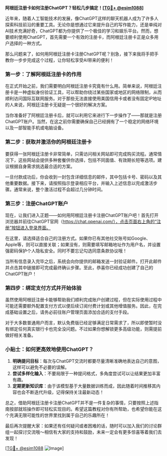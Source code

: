 **阿根廷注册卡如何注册ChatGPT？轻松几步搞定！[[TG💪+ @esim1088](https://t.me/s/esim1088)]**

近年来，随着人工智能技术的发展，像ChatGPT这样的聊天机器人成为了许多人探索科技前沿的重要工具。无论你是想通过它来提升自己的写作能力，还是单纯对AI技术充满好奇，ChatGPT都为你提供了一个极佳的学习和娱乐平台。然而，想要顺利使用ChatGPT，首先需要一个有效的注册卡，而阿根廷注册卡正是众多用户选择的一种方式。

那么问题来了，如何用阿根廷注册卡注册ChatGPT呢？别急，接下来我将手把手教你一步步完成这个过程，让你轻松享受AI带来的便利！

### 第一步：了解阿根廷注册卡的作用

在正式开始之前，我们需要明白阿根廷注册卡究竟有什么用。简单来说，阿根廷注册卡是一种虚拟身份验证工具，可以帮助你绕过某些国家或地区的网络限制，从而顺利访问国际互联网服务。对于那些无法直接使用美国信用卡或者没有固定IP地址的人来说，阿根廷注册卡无疑是一个很好的解决方案。

当你准备好了阿根廷注册卡后，就可以利用它来进行下一步操作了——那就是注册ChatGPT账户。当然，在这之前你需要确保自己已经拥有了一个稳定的网络环境以及一部智能手机或电脑设备。

### 第二步：获取并激活你的阿根廷注册卡

要获得一张阿根廷注册卡非常简单，只需访问相关网站即可完成购买流程。通常情况下，这些网站会提供多种套餐供你选择，包括不同面值、有效期长短等选项。建议根据自身需求挑选最合适的方案。

一旦付款成功后，你会收到一封包含详细信息的邮件，其中包括卡号、密码以及其他重要数据。接下来，请按照指示登录相应平台，并输入上述信息以完成激活步骤。通常来说，整个激活过程不会超过几分钟时间。

### 第三步：注册ChatGPT账户

现在，让我们进入正题——如何用阿根廷注册卡注册ChatGPT账户吧！首先打开浏览器并前往ChatGPT官网（https://chat.openai.com/），点击页面右上角的“注册”按钮进入登录界面。

在这里，请选择适合自己的注册方式。如果你已有其他社交账号如Google、Apple等，则可以直接关联；如果没有，则需要填写邮箱地址作为用户名，并设置强密码保护个人隐私安全。同时不要忘记勾选同意条款协议哦！

当所有信息录入完毕之后，系统会向你提供的邮箱发送一封验证邮件。打开此邮件并点击其中链接即可完成最终确认步骤。至此，恭喜你已经成功创建了自己的ChatGPT账户！

### 第四步：绑定支付方式并开始体验

虽然使用阿根廷注册卡能够帮助我们顺利完成账户创建过程，但在实际使用过程中可能还需要额外配置支付方式以便后续订阅付费计划或其他增值服务。因此，在完成基础设置之后，请务必前往账户管理页面添加合适的支付手段。

对于大多数普通用户而言，默认免费版已经足够满足日常需求了，所以即使暂时没有绑定任何真实银行卡也完全没问题。不过如果你想解锁更多高级功能，则需提前做好相关准备。

### 小贴士：如何更高效地使用ChatGPT？

1. **明确提问目标**：每次与ChatGPT交流时都要尽量清晰准确地表达自己的意图，这样可以避免不必要的误解。
2. **尝试多样化输入**：不要局限于一种提问格式，多角度尝试可以让结果更加丰富有趣。
3. **定期更新知识库**：由于该模型基于大量数据训练而成，因此随着时间推移其内容也会不断迭代升级，记得保持关注最新动态！

总之，借助阿根廷注册卡注册ChatGPT并不是一件复杂的事情，只要按照上述指南按部就班操作即可轻松实现目的。希望这篇教程对你有所帮助，也希望你能在这个充满无限可能性的世界里找到属于自己的乐趣所在！

最后再次提醒大家：如果还有任何疑问或者困难的话，随时可以加入我们的讨论群组一起探讨交流哦～相信有大家的支持和鼓励，未来一定会有更多惊喜等着我们去发现！

[[TG💪+ @esim1088](https://t.me/s/esim1088) ![Image](https://i.postimg.cc/4NQfJmqS/Snipaste-2025-05-13-00-14-12.png)]